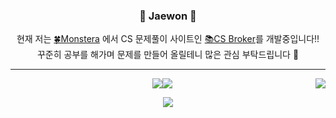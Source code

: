 
<div align="center">

### 🐾 Jaewon 🐾
현재 저는 <a href="https://github.com/SW13-Monstera">🍀Monstera</a> 에서 CS 문제풀이 사이트인 <a href="https://csbroker.io/">📚CS Broker</a>를 개발중입니다!!<br> 꾸준히 공부를 해가며 문제를 만들어 올릴테니 많은 관심 부탁드립니다 🎊

  ---
  <img align="right" src="https://github-readme-stats.vercel.app/api/top-langs/?username=ekzm8523&theme=dracula&hide=Procfile&layout=compact&langs_count=6"/>
  
  <a href="https://github.com/ekzm8523"><img src="https://hits.seeyoufarm.com/api/count/incr/badge.svg?url=https%3A%2F%2Fgithub.com%2Fekzm8523&count_bg=%23000000&title_bg=%23000000&icon=github.svg&icon_color=%23E7E7E7&title=GitHub&edge_flat=false)"/></a><a href="https://solved.ac/profile/ekzm8523"><img src="http://mazassumnida.wtf/api/mini/generate_badge?boj=ekzm8523"/></a>

  <a href="https://velog-readme-stats.vercel.app/api/redirect?name=ekzm8523"><img src="https://velog-readme-stats.vercel.app/api?name=ekzm8523&color=dark"></a>

  <br>
 
</div>

